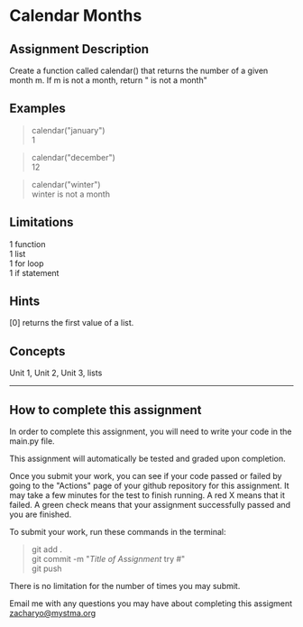 # **Calendar Months**  

## **Assignment Description**  
Create a function called calendar() that returns the number of a given month m. If m is not a month, return "<m> is not a month"

## **Examples**  
>calendar("january")  
1  

>calendar("december")  
12  

>calendar("winter")  
winter is not a month  


## **Limitations**  
1 function  
1 list  
1 for loop  
1 if statement  

## **Hints**  
[0] returns the first value of a list.

## **Concepts**  
Unit 1, Unit 2, Unit 3, lists

---

## **How to complete this assignment**
In order to complete this assignment, you will need to write your code in the main.py file.

This assignment will automatically be tested and graded upon completion.

Once you submit your work, you can see if your code passed or failed by going to the "Actions" page of your github repository for this assignment. It may take a few minutes for the test to finish running. A red X means that it failed. A green check means that your assignment successfully passed and you are finished.

To submit your work, run these commands in the terminal: 
>git add .  
git commit -m "*Title of Assignment* try #"  
git push  

There is no limitation for the number of times you may submit.

Email me with any questions you may have about completing this assigment  
zacharyo@mystma.org
